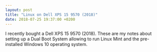 ```yaml
---
layout: post
title: "Linux on Dell XPS 15 9570 (2018)"
date: 2018-07-25 19:37:00 +0200
---
```

I recently bought a Dell XPS 15 9570 (2018). These are my notes about setting up a Dual Boot System allowing to run Linux Mint and the pre-installed Windows 10 operating system.
